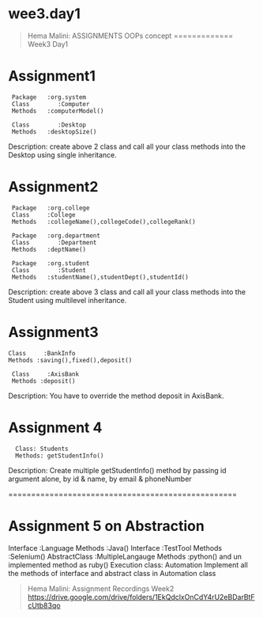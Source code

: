 # wee3.day1
> Hema Malini:
ASSIGNMENTS OOPs concept
=============
Week3 Day1 

Assignment1
===========
     Package   :org.system
     Class        :Computer
     Methods   :computerModel()

     Class        :Desktop
     Methods   :desktopSize()

Description:
create above 2 class and call all your class methods into the Desktop using single inheritance.


Assignment2
=============
     Package   :org.college
     Class     :College
     Methods   :collegeName(),collegeCode(),collegeRank()

     Package   :org.department
     Class        :Department
     Methods   :deptName()
 
     Package   :org.student
     Class        :Student
     Methods   :studentName(),studentDept(),studentId()
  
Description:
create above 3 class and call all your class methods into the Student using multilevel inheritance.

Assignment3
============
    Class     :BankInfo
    Methods :saving(),fixed(),deposit()

     Class     :AxisBank
     Methods :deposit()

Description:
You have to override the method deposit in AxisBank.

Assignment 4
==============

      Class: Students
      Methods: getStudentInfo()

Description: 
Create multiple getStudentInfo() method by passing id argument alone, by id & name, by email & phoneNumber

==================================================


Assignment 5 on Abstraction
===========
Interface :Language
     Methods   :Java()
     Interface :TestTool
     Methods   :Selenium()
     AbstractClass :MultipleLangauge
     Methods   :python() and un implemented method as ruby()
  Execution class: Automation 
Implement all the methods of interface and abstract class in Automation class

> Hema Malini:
Assignment  Recordings
Week2
https://drive.google.com/drive/folders/1EkQdclxOnCdY4rU2eBDarBtFcUtb83qo
